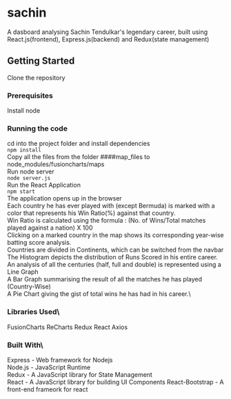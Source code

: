 # sachin
A dasboard analysing Sachin Tendulkar's legendary career, built using React.js(frontend), Express.js(backend) and Redux(state management)
## Getting Started
Clone the repository
### Prerequisites
Install node
### Running the code
cd into the project folder and install dependencies\
```npm install```\
Copy all the files from the folder ####map_files to node_modules/fusioncharts/maps\
Run node server\
```node server.js```\
Run the React Application\
```npm start```\
The application opens up in the browser\
Each country he has ever played with (except Bermuda) is marked with a color that represents his Win Ratio(%) against that country.\
Win Ratio is calculated using the formula : (No. of Wins/Total matches played against a nation) X 100  \
Clicking on a marked country in the map shows its corresponding year-wise batting score analysis.\
Countries are divided in Continents, which can be switched from the navbar\
The Histogram depicts the distribution of Runs Scored in his entire career.\
An analysis of all the centuries (half, full and double) is represented using a Line Graph\
A Bar Graph summarising the result of all the matches he has played (Country-Wise)\
A Pie Chart giving the gist of total wins he has had in his career.\
### Libraries Used\
FusionCharts
ReCharts
Redux
React
Axios
### Built With\
Express - Web framework for Nodejs\
Node.js - JavaScript Runtime\
Redux - A JavaScript library for State Management\
React - A JavaScript library for building UI Components
React-Bootstrap - A front-end frameork for react

